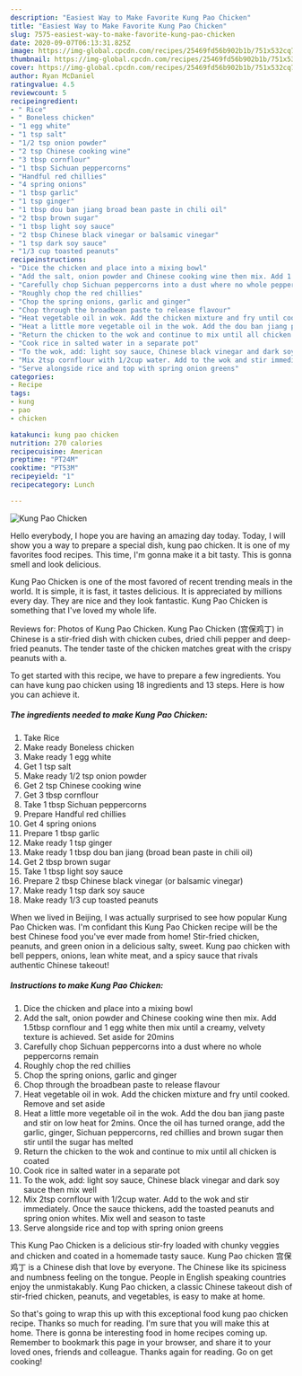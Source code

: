 ```yaml
---
description: "Easiest Way to Make Favorite Kung Pao Chicken"
title: "Easiest Way to Make Favorite Kung Pao Chicken"
slug: 7575-easiest-way-to-make-favorite-kung-pao-chicken
date: 2020-09-07T06:13:31.825Z
image: https://img-global.cpcdn.com/recipes/25469fd56b902b1b/751x532cq70/kung-pao-chicken-recipe-main-photo.jpg
thumbnail: https://img-global.cpcdn.com/recipes/25469fd56b902b1b/751x532cq70/kung-pao-chicken-recipe-main-photo.jpg
cover: https://img-global.cpcdn.com/recipes/25469fd56b902b1b/751x532cq70/kung-pao-chicken-recipe-main-photo.jpg
author: Ryan McDaniel
ratingvalue: 4.5
reviewcount: 5
recipeingredient:
- " Rice"
- " Boneless chicken"
- "1 egg white"
- "1 tsp salt"
- "1/2 tsp onion powder"
- "2 tsp Chinese cooking wine"
- "3 tbsp cornflour"
- "1 tbsp Sichuan peppercorns"
- "Handful red chillies"
- "4 spring onions"
- "1 tbsp garlic"
- "1 tsp ginger"
- "1 tbsp dou ban jiang broad bean paste in chili oil"
- "2 tbsp brown sugar"
- "1 tbsp light soy sauce"
- "2 tbsp Chinese black vinegar or balsamic vinegar"
- "1 tsp dark soy sauce"
- "1/3 cup toasted peanuts"
recipeinstructions:
- "Dice the chicken and place into a mixing bowl"
- "Add the salt, onion powder and Chinese cooking wine then mix. Add 1.5tbsp cornflour and 1 egg white then mix until a creamy, velvety texture is achieved. Set aside for 20mins"
- "Carefully chop Sichuan peppercorns into a dust where no whole peppercorns remain"
- "Roughly chop the red chillies"
- "Chop the spring onions, garlic and ginger"
- "Chop through the broadbean paste to release flavour"
- "Heat vegetable oil in wok. Add the chicken mixture and fry until cooked. Remove and set aside"
- "Heat a little more vegetable oil in the wok. Add the dou ban jiang paste and stir on low heat for 2mins. Once the oil has turned orange, add the garlic, ginger, Sichuan peppercorns, red chillies and brown sugar then stir until the sugar has melted"
- "Return the chicken to the wok and continue to mix until all chicken is coated"
- "Cook rice in salted water in a separate pot"
- "To the wok, add: light soy sauce, Chinese black vinegar and dark soy sauce then mix well"
- "Mix 2tsp cornflour with 1/2cup water. Add to the wok and stir immediately. Once the sauce thickens, add the toasted peanuts and spring onion whites. Mix well and season to taste"
- "Serve alongside rice and top with spring onion greens"
categories:
- Recipe
tags:
- kung
- pao
- chicken

katakunci: kung pao chicken 
nutrition: 270 calories
recipecuisine: American
preptime: "PT24M"
cooktime: "PT53M"
recipeyield: "1"
recipecategory: Lunch

---
```



![Kung Pao Chicken](https://img-global.cpcdn.com/recipes/25469fd56b902b1b/751x532cq70/kung-pao-chicken-recipe-main-photo.jpg)

Hello everybody, I hope you are having an amazing day today. Today, I will show you a way to prepare a special dish, kung pao chicken. It is one of my favorites food recipes. This time, I'm gonna make it a bit tasty. This is gonna smell and look delicious.

Kung Pao Chicken is one of the most favored of recent trending meals in the world. It is simple, it is fast, it tastes delicious. It is appreciated by millions every day. They are nice and they look fantastic. Kung Pao Chicken is something that I've loved my whole life.

Reviews for: Photos of Kung Pao Chicken. Kung Pao Chicken (宫保鸡丁) in Chinese is a stir-fried dish with chicken cubes, dried chili pepper and deep-fried peanuts. The tender taste of the chicken matches great with the crispy peanuts with a.


To get started with this recipe, we have to prepare a few ingredients. You can have kung pao chicken using 18 ingredients and 13 steps. Here is how you can achieve it.

<!--inarticleads1-->

##### The ingredients needed to make Kung Pao Chicken:

1. Take  Rice
1. Make ready  Boneless chicken
1. Make ready 1 egg white
1. Get 1 tsp salt
1. Make ready 1/2 tsp onion powder
1. Get 2 tsp Chinese cooking wine
1. Get 3 tbsp cornflour
1. Take 1 tbsp Sichuan peppercorns
1. Prepare Handful red chillies
1. Get 4 spring onions
1. Prepare 1 tbsp garlic
1. Make ready 1 tsp ginger
1. Make ready 1 tbsp dou ban jiang (broad bean paste in chili oil)
1. Get 2 tbsp brown sugar
1. Take 1 tbsp light soy sauce
1. Prepare 2 tbsp Chinese black vinegar (or balsamic vinegar)
1. Make ready 1 tsp dark soy sauce
1. Make ready 1/3 cup toasted peanuts


When we lived in Beijing, I was actually surprised to see how popular Kung Pao Chicken was. I&#39;m confidant this Kung Pao Chicken recipe will be the best Chinese food you&#39;ve ever made from home! Stir-fried chicken, peanuts, and green onion in a delicious salty, sweet. Kung pao chicken with bell peppers, onions, lean white meat, and a spicy sauce that rivals authentic Chinese takeout! 

<!--inarticleads2-->

##### Instructions to make Kung Pao Chicken:

1. Dice the chicken and place into a mixing bowl
1. Add the salt, onion powder and Chinese cooking wine then mix. Add 1.5tbsp cornflour and 1 egg white then mix until a creamy, velvety texture is achieved. Set aside for 20mins
1. Carefully chop Sichuan peppercorns into a dust where no whole peppercorns remain
1. Roughly chop the red chillies
1. Chop the spring onions, garlic and ginger
1. Chop through the broadbean paste to release flavour
1. Heat vegetable oil in wok. Add the chicken mixture and fry until cooked. Remove and set aside
1. Heat a little more vegetable oil in the wok. Add the dou ban jiang paste and stir on low heat for 2mins. Once the oil has turned orange, add the garlic, ginger, Sichuan peppercorns, red chillies and brown sugar then stir until the sugar has melted
1. Return the chicken to the wok and continue to mix until all chicken is coated
1. Cook rice in salted water in a separate pot
1. To the wok, add: light soy sauce, Chinese black vinegar and dark soy sauce then mix well
1. Mix 2tsp cornflour with 1/2cup water. Add to the wok and stir immediately. Once the sauce thickens, add the toasted peanuts and spring onion whites. Mix well and season to taste
1. Serve alongside rice and top with spring onion greens


This Kung Pao Chicken is a delicious stir-fry loaded with chunky veggies and chicken and coated in a homemade tasty sauce. Kung Pao chicken 宫保鸡丁 is a Chinese dish that love by everyone. The Chinese like its spiciness and numbness feeling on the tongue. People in English speaking countries enjoy the unmistakably. Kung Pao chicken, a classic Chinese takeout dish of stir-fried chicken, peanuts, and vegetables, is easy to make at home. 

So that's going to wrap this up with this exceptional food kung pao chicken recipe. Thanks so much for reading. I'm sure that you will make this at home. There is gonna be interesting food in home recipes coming up. Remember to bookmark this page in your browser, and share it to your loved ones, friends and colleague. Thanks again for reading. Go on get cooking!
